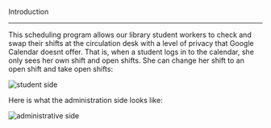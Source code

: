 Introduction
********************
This scheduling program allows our library student workers to check and swap their shifts at the circulation desk with a level of privacy that Google Calendar doesnt offer.
That is, when a student logs in to the calendar, she only sees her own shift and open shifts. She can change her shift to an open shift and take open shifts:

<img src="http://vm.library.reed.edu/images/circschedstudent.png" alt="student side" />

Here is what the administration side looks like:

<img src="http://vm.library.reed.edu/images/circschedadmin.png" alt="administrative side" />
